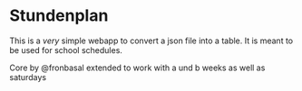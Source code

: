 # Stundenplan
This is a *very* simple webapp to convert a json file into a table.
It is meant to be used for school schedules.

Core by @fronbasal
extended to work with a und b weeks as well as saturdays

